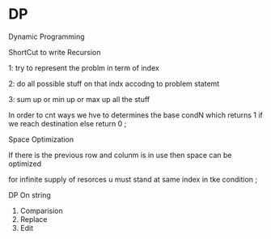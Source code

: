 # DP
Dynamic Programming


ShortCut to write Recursion

 1: try to represent the problm in term of index 

 2: do all possible stuff on that indx accodng to problem statemt

 3: sum up or min up or max up all the stuff 

In order to cnt ways we hve to determines the base condN which returns 1 if we reach destination else return 0 ;


Space Optimization

If there is the previous row and colunm is in use then space can be optimized


for infinite supply of resorces u must stand at same index in tke condition ;


DP On string
1. Comparision
2. Replace
3. Edit